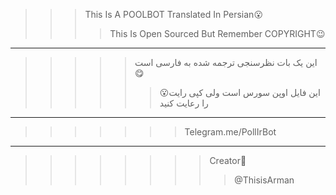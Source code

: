 >>>This Is A POOLBOT Translated In Persian😮
>>>>This Is Open Sourced But Remember COPYRIGHT😉
----------------------------------------------------------------------------------------------------
>>>>>این یک بات نظرسنجی ترجمه شده به فارسی است😋
>>>>>>😮این فایل اوپن سورس است ولی کپی رایت را رعایت کنید
----------------------------------------------------------------------------------------------------
>>>>>>>Telegram.me/PollIrBot
----------------------------------------------------------------------------------------------------
>>>>>>>>Creator🔽
>>>>>>>>>@ThisisArman 

